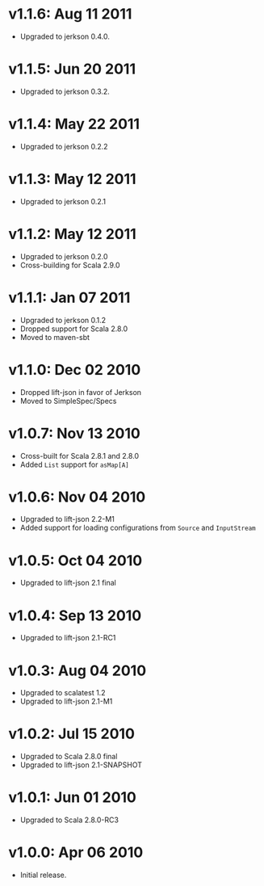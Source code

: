 v1.1.6: Aug 11 2011
===================

* Upgraded to jerkson 0.4.0.

v1.1.5: Jun 20 2011
===================

* Upgraded to jerkson 0.3.2.

v1.1.4: May 22 2011
===================

* Upgraded to jerkson 0.2.2

v1.1.3: May 12 2011
===================

* Upgraded to jerkson 0.2.1

v1.1.2: May 12 2011
===================

* Upgraded to jerkson 0.2.0
* Cross-building for Scala 2.9.0

v1.1.1: Jan 07 2011
===================

* Upgraded to jerkson 0.1.2
* Dropped support for Scala 2.8.0
* Moved to maven-sbt

v1.1.0: Dec 02 2010
===================

* Dropped lift-json in favor of Jerkson
* Moved to SimpleSpec/Specs

v1.0.7: Nov 13 2010
===================

* Cross-built for Scala 2.8.1 and 2.8.0
* Added `List` support for `asMap[A]`

v1.0.6: Nov 04 2010
===================

* Upgraded to lift-json 2.2-M1
* Added support for loading configurations from `Source` and `InputStream`

v1.0.5: Oct 04 2010
===================

* Upgraded to lift-json 2.1 final

v1.0.4: Sep 13 2010
===================

* Upgraded to lift-json 2.1-RC1

v1.0.3: Aug 04 2010
===================

* Upgraded to scalatest 1.2
* Upgraded to lift-json 2.1-M1

v1.0.2: Jul 15 2010
===================

* Upgraded to Scala 2.8.0 final
* Upgraded to lift-json 2.1-SNAPSHOT

v1.0.1: Jun 01 2010
===================

* Upgraded to Scala 2.8.0-RC3

v1.0.0: Apr 06 2010
===================

* Initial release.
